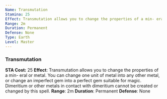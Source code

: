 ```yaml
---
Name: Transmutation
Stamina: 25
Effect: Transmutation allows you to change the properties of a min- eral or metal. You can change one unit of metal into any other metal, or change an imperfect gem into a perfect gem suitable for magic. Dimeritium or other metals in contact with dimeritium cannot be created or changed by this spell.
Range: 2m
Duration: Permanent
Defense: None
Type: Earth
Level: Master
---
```


### Transmutation
**STA Cost:** 25
**Effect**: Transmutation allows you to change the properties of a min- eral or metal. You can change one unit of metal into any other metal, or change an imperfect gem into a perfect gem suitable for magic. Dimeritium or other metals in contact with dimeritium cannot be created or changed by this spell.
**Range**: 2m
**Duration**: Permanent
**Defense**: None